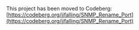 This project has been moved to Codeberg: [https://codeberg.org/jjfalling/SNMP_Rename_Port](https://codeberg.org/jjfalling/SNMP_Rename_Port)

